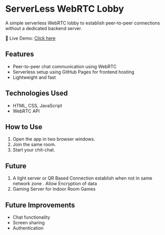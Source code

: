 # ServerLess WebRTC Lobby

A simple serverless WebRTC lobby to establish peer-to-peer connections without a dedicated backend server.

🔗 Live Demo: [Click here](https://himanshujasuja1040.github.io/ServerLess-WebRTC-Lobby/)

## Features
- Peer-to-peer chat communication using WebRTC 
- Serverless setup using GitHub Pages for frontend hosting
- Lightweight and fast

## Technologies Used
- HTML, CSS, JavaScript
- WebRTC API

## How to Use
1. Open the app in two browser windows.
2. Join the same room.
3. Start your chit-chat.

## Future 
1. A light server or QR Based Connection establish when not in same network zone . Allow Encryption of data
2. Gaming Server for Indoor Room Games

## Future Improvements
- Chat functionality
- Screen sharing
- Authentication
